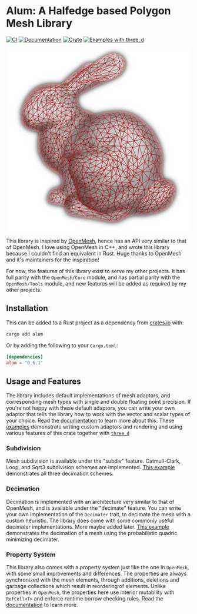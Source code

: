 # Alum: A Halfedge based Polygon Mesh Library

[![CI](https://github.com/ranjeethmahankali/alum/actions/workflows/ci.yml/badge.svg)](https://github.com/ranjeethmahankali/alum/actions/workflows/ci.yml)
[![Documentation](https://img.shields.io/badge/docs-latest-blue.svg)](https://docs.rs/alum/latest/alum/)
[![Crate](https://img.shields.io/crates/v/alum)](https://crates.io/crates/alum)
[![Examples with three_d](https://img.shields.io/badge/three__d-examples-purple)](https://github.com/ranjeethmahankali/alum/tree/main/examples)

![Standford Bunny](assets/bunny.png)

This library is inspired by
[OpenMesh](https://www.graphics.rwth-aachen.de/software/openmesh/), hence has an
API very similar to that of OpenMesh. I love using OpenMesh in C++, and wrote
this library because I couldn't find an equivalent in Rust. Huge thanks to
OpenMesh and it's maintainers for the inspiration!

For now, the features of this library exist to serve my other projects. It has
full parity with the `OpenMesh/Core` module, and has partial parity with the
`OpenMesh/Tools` module, and new features will be added as required by my other
projects.

## Installation

This can be added to a Rust project as a dependency from
[crates.io](https://crates.io/crates/alum) with:

```sh
cargo add alum
```

Or by adding the following to your `Cargo.toml`:

```toml
[dependencies]
alum = "0.6.1"
```

## Usage and Features

The library includes default implementations of mesh adaptors, and corresponding
mesh types with single and double floating point precision. If you're not happy
with these default adaptors, you can write your own adaptor that tells the
library how to work with the vector and scalar types of your choice. Read the
[documentation](https://docs.rs/alum/latest/alum/) to learn more about
this. These
[examples](https://github.com/ranjeethmahankali/alum/tree/main/examples)
demonstrate writing custom adaptors and rendering and using various features of
this crate together with [`three_d`](https://github.com/asny/three-d)

### Subdivision

Mesh subdivision is available under the "subdiv" feature. Catmull-Clark, Loop,
and Sqrt3 subdivision schemes are implemented. [This
example](https://github.com/ranjeethmahankali/alum/tree/main/examples)
demonstrates all three decimation schemes.

### Decimation

Decimation is implemented with an architecture very similar to that of OpenMesh,
and is available under the "decimate" feature. You can write your own
implementation of the `Decimater` trait, to decimate the mesh with a custom
heuristic. The library does come with some commonly useful decimater
implementations. More maybe added later. [This
example](https://github.com/ranjeethmahankali/alum/tree/main/examples)
demonstrates the decimation of a mesh using the probabilistic quadric minimizing decimater.

### Property System

This library also comes with a property system just like the one in `OpenMesh`,
with some small improvements and differences. The properties are always
synchronized with the mesh elements, through additions, deletions and garbage
collections which result in reordering of elements. Unlike properties in
`OpenMesh`, the properties here use interior mutability with `RefCell<T>` and
enforce runtime borrow checking rules. Read the
[documentation](https://docs.rs/alum/latest/alum/) to learn more.
